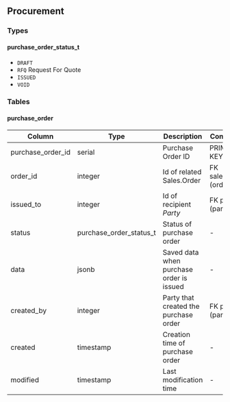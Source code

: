 ## Procurement

### Types

#### purchase_order_status_t

- `DRAFT`
- `RFQ` Request For Quote
- `ISSUED`
- `VOID`

### Tables

#### purchase_order

| Column | Type | Description | Constraint |
|-|-|-|-|
| purchase_order_id | serial | Purchase Order ID | PRIMARY KEY |
| order_id | integer | Id of related Sales.Order | FK sales.order (order_id) |
| issued_to | integer | Id of recipient *Party* | FK party (party_id) |
| status | purchase_order_status_t | Status of purchase order |-|
| data | jsonb | Saved data when purchase order is issued |-|
| created_by | integer | Party that created the purchase order | FK party (party_id) |
| created | timestamp | Creation time of purchase order |-|
| modified | timestamp | Last modification time |-|
